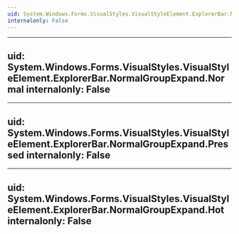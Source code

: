 ```yaml
---
uid: System.Windows.Forms.VisualStyles.VisualStyleElement.ExplorerBar.NormalGroupExpand
internalonly: False
---
```


---
uid: System.Windows.Forms.VisualStyles.VisualStyleElement.ExplorerBar.NormalGroupExpand.Normal
internalonly: False
---

---
uid: System.Windows.Forms.VisualStyles.VisualStyleElement.ExplorerBar.NormalGroupExpand.Pressed
internalonly: False
---

---
uid: System.Windows.Forms.VisualStyles.VisualStyleElement.ExplorerBar.NormalGroupExpand.Hot
internalonly: False
---
